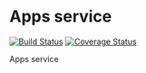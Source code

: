 Apps service
=====
[![Build Status](https://travis-ci.org/lecle/appsservice.svg?branch=master)](https://travis-ci.org/lecle/appsservice)
[![Coverage Status](https://coveralls.io/repos/lecle/appsservice/badge.svg?branch=master)](https://coveralls.io/r/lecle/appsservice?branch=master)

Apps service